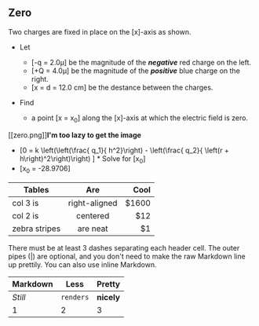 ## Zero
Two charges are fixed in place on the \[x\]-axis as shown. 

* Let 
  * \[-q = 2.0&mu;\] be the magnitude of the ***negative*** red charge on the left.
  * \[+Q = 4.0&mu;\] be the magnitude of the ***positive*** blue charge on the right.
  * \[x = d = 12.0 cm\] be the destance between the charges.

* Find
  * a point \[x = x<sub>0</sub>\] along the \[x\]-axis at which the electric field is zero.

[[zero.png]]**I'm too lazy to get the image**

* \[0 = k \left(\left(\frac{ q_1}{ h^2}\right) - \left(\frac{ q_2}{ \left(r + h\right)^2\right)\right) \]
      * Solve for \[x<sub>0</sub>\]
* \[x<sub>0</sub> = -28.9706\]
  

| Tables        | Are           | Cool  |
| ------------- |:-------------:| -----:|
| col 3 is      | right-aligned | $1600 |
| col 2 is      | centered      |   $12 |
| zebra stripes | are neat      |    $1 |

There must be at least 3 dashes separating each header cell.
The outer pipes (|) are optional, and you don't need to make the 
raw Markdown line up prettily. You can also use inline Markdown.

Markdown | Less | Pretty
--- | --- | ---
*Still* | `renders` | **nicely**
1 | 2 | 3
